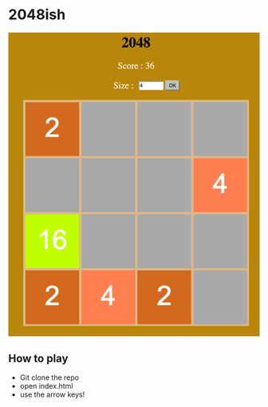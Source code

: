 # 2048ish

![pic](picture.png)

## How to play
* Git clone the repo
* open index.html
* use the arrow keys!

